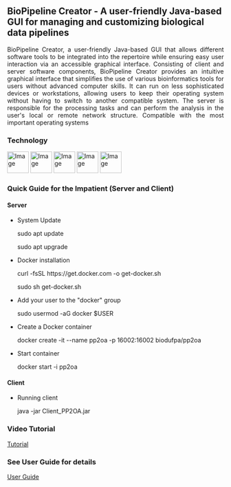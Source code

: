 ## BioPipeline Creator - A user-friendly Java-based GUI for managing and customizing biological data pipelines
<p align="justify"> BioPipeline Creator, a user-friendly Java-based GUI that allows different software tools to be integrated into the repertoire while ensuring easy user interaction via an accessible graphical interface. Consisting of client and server software components, BioPipeline Creator provides an intuitive graphical interface that simplifies the use of various bioinformatics tools for users without advanced computer skills. It can run on less sophisticated devices or workstations, allowing users to keep their operating system without having to switch to another compatible system. The server is responsible for the processing tasks and can perform the analysis in the user's local or remote network structure. Compatible with the most important operating systems<p>

### Technology
<image src="https://github.com/allanverasce/allanverasce/assets/25986290/e9eef5db-3d9e-419d-bc31-c29c16076146" alt="Image" width="50"/>
<image src="https://github.com/allanverasce/allanverasce/assets/25986290/3f178481-786d-4e6f-b46f-7e10732e9ca8" alt="Image" width="50"/>
<image src="https://github.com/allanverasce/allanverasce/assets/25986290/edfd02bc-1396-47a8-886f-c52d10508b0d" alt="Image" width="50"/>
<image src="https://github.com/allanverasce/bpc/assets/25986290/ec57d394-ea98-4755-b6ea-e95acec67aa0" alt="Image" width="50"/>
<image src="https://github.com/allanverasce/bpc/assets/25986290/0f2e354d-7a51-4b7a-b04a-fa8f9189d301" alt="Image" width="50"/>

### Quick Guide for the Impatient (Server and Client)
#### Server
* System Update
  <p>sudo apt update</p>
  <p>sudo apt upgrade</p>

* Docker installation
  <p>curl -fsSL https://get.docker.com -o get-docker.sh</p>
  <p>sudo sh get-docker.sh</p>

* Add your user to the "docker" group
  <p>sudo usermod -aG docker $USER</p>

* Create a Docker container
  <p>docker create -it --name pp2oa -p 16002:16002 biodufpa/pp2oa</p>

* Start container 
  <p>docker start -i pp2oa</p>

#### Client
* Running client
  <p>java -jar Client_PP2OA.jar</p>

### Video Tutorial 
[Tutorial](doc/BioPipelineCreator_Tutorial.mp4)

### See User Guide for details
[User Guide](doc/UserGuide.pdf)
